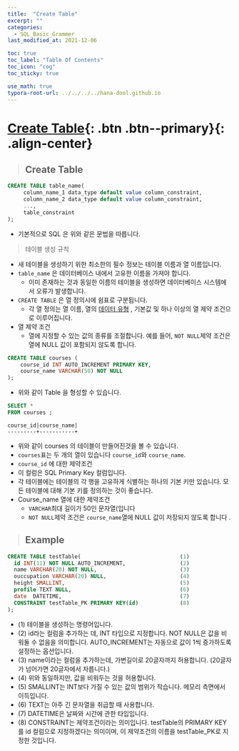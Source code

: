 ```yaml
---
title:  "Create Table"
excerpt: ""
categories:
  - SQL_Basic_Grammer
last_modified_at: 2021-12-06

toc: true
toc_label: "Table Of Contents"
toc_icon: "cog"
toc_sticky: true

use_math: true
typora-root-url: ../../../../hana-dool.github.io
---
```


# [Create Table](#link){: .btn .btn--primary}{: .align-center}

> ## Create Table

```sql
CREATE TABLE table_name(
     column_name_1 data_type default value column_constraint,
     column_name_2 data_type default value column_constraint,
     ...,
     table_constraint
);
```

- 기본적으로 SQL 은 위와 같은 문법을 따릅니다. 

> 테이블 생성 규칙

- 새 테이블을 생성하기 위한 최소한의 필수 정보는 테이블 이름과 열 이름입니다.
- `table_name` 은 데이터베이스 내에서 고유한 이름을 가져야 합니다.
  - 이미 존재하는 것과 동일한 이름의 테이블을 생성하면 데이터베이스 시스템에서 오류가 발생합니다.
- `CREATE TABLE` 은 열 정의시에 쉼표로 구분됩니다.
  - 각 열 정의는 열 이름, 열의 [데이터 유형](https://www.sqltutorial.org/sql-data-types/) , 기본값 및 하나 이상의 열 제약 조건으로 이루어집니다.
- 열 제약 조건
  - 열에 지정할 수 있는 값의 종류를 조절합니다.  예를 들어, `NOT NULL`제약 조건은 열에 NULL 값이 포함되지 않도록 합니다.

```sql
CREATE TABLE courses (
    course_id INT AUTO_INCREMENT PRIMARY KEY,
    course_name VARCHAR(50) NOT NULL
);
```

- 위와 같이 Table 을 형성할 수 있습니다.

```sql
SELECT *
FROM courses ; 
```

```
course_id|course_name|
---------+-----------+
```

- 위와 같이 courses 의 테이블이 만들어진것을 볼 수 있습니다.
- `courses`표는 두 개의 열이 있습니다 `course_id`와 `course_name`.
-  `course_id`  에 대한 제약조건
  - 이 컬럼은 SQL Primary Key 컬럼입니다. 
  - 각 테이블에는 테이블의 각 행을 고유하게 식별하는 하나의 기본 키만 있습니다. 모든 테이블에 대해 기본 키를 정의하는 것이 좋습니다.
- Course_name 열에 대한 제약조건
  - `VARCHAR`최대 길이가 50인 문자열(입니다
  - `NOT NULL`제약 조건은 `course_name`열에 NULL 값이 저장되지 않도록 합니다 .

> ## Example 

```sql
CREATE TABLE testTable(                               (1)
  id INT(11) NOT NULL AUTO_INCREMENT,                 (2)
  name VARCHAR(20) NOT NULL,                          (3)
  ouccupation VARCHAR(20) NULL,                       (4)
  height SMALLINT,                                    (5)
  profile TEXT NULL,                                  (6)
  date  DATETIME,                                     (7)
  CONSTRAINT testTable_PK PRIMARY KEY(id)             (8)
);
```

- (1) 테이블을 생성하는 명령어입니다.
- (2) id라는 컬럼을 추가하는 데, INT 타입으로 지정합니다. NOT NULL은 값을 비워둘 수 없음을 의미합니다. AUTO_INCREMENT는 자동으로 값이 1씩 증가하도록 설정하는 옵션입니다.
- (3) name이라는 컬럼을 추가하는데, 가변길이로 20글자까지 허용합니다. (20글자가 넘어가면 20글자에서 자릅니다.)
- (4) 위와 동일하지만, 값을 비워두는 것을 허용합니다.
- (5) SMALLINT는 INT보다 가질 수 있는 값의 범위가 작습니다. 메모리 측면에서 이득입니다.
- (6) TEXT는 아주 긴 문자열을 취급할 때 사용합니다.
- (7) DATETIME은 날짜와 시간에 관한 타입입니다.
- (8) CONSTRAINT는 제약조건이라는 의미입니다. testTable의 PRIMARY KEY를 id 컬럼으로 지정하겠다는 의미이며, 이 제약조건의 이름을 testTable_PK로 지정한 것입니다.


